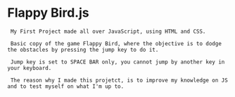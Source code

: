 # Flappy Bird.js

     My First Project made all over JavaScript, using HTML and CSS.

     Basic copy of the game Flappy Bird, where the objective is to dodge the obstacles by pressing the jump key to do it. 

     Jump key is set to SPACE BAR only, you cannot jump by another key in your keyboard. 

     The reason why I made this projetct, is to improve my knowledge on JS and to test myself on what I'm up to.
     